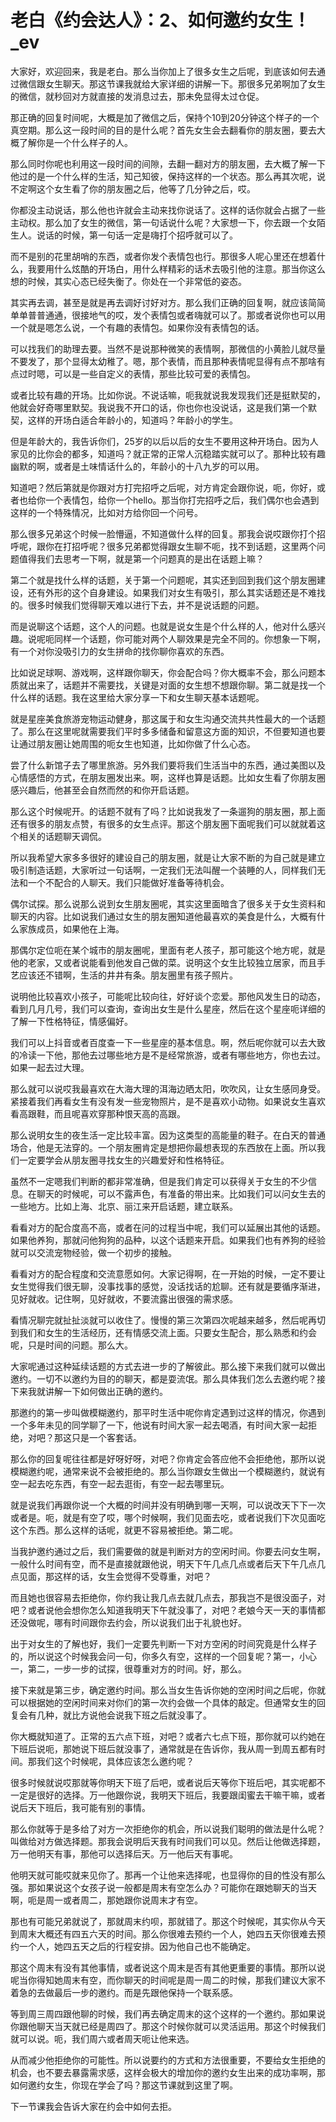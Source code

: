 # 老白《约会达人》：2、如何邀约女生！_ev

大家好，欢迎回来，我是老白。那么当你加上了很多女生之后呢，到底该如何去通过微信跟女生聊天。那这节课我就给大家详细的讲解一下。那很多兄弟啊加了女生的微信，就秒回对方就直接的发消息过去，那未免显得太过仓促。

那正确的回复时间呢，大概是加了微信之后，保持个10到20分钟这个样子的一个真空期。那么这一段时间的目的是什么呢？首先女生会去翻看你的朋友圈，要去大概了解你是一个什么样子的人。

那么同时你呢也利用这一段时间的间隙，去翻一翻对方的朋友圈，去大概了解一下他过的是一个什么样的生活，知己知彼，保持这样的一个状态。那么再其次呢，说不定啊这个女生看了你的朋友圈之后，他等了几分钟之后，哎。

你都没主动说话，那么他也许就会主动来找你说话了。这样的话你就会占据了一些主动权。那么加了女生的微信，第一句话说什么呢？大家想一下，你去跟一个女陌生人。说话的时候，第一句话一定是嗨打个招呼就可以了。

而不是别的花里胡哨的东西，或者你发个表情包也行。那很多人呢心里还在想着什么，我要用什么炫酷的开场白，用什么样精彩的话术去吸引他的注意。那当你这么想的时候，其实心态已经失衡了。你处在一个非常低的姿态。

其实再去调，甚至是就是再去调好讨好对方。那么我们正确的回复啊，就应该简简单单普普通通，很接地气的哎，发个表情包或者嗨就可以了。那或者说你也可以用一个就是嗯怎么说，一个有趣的表情包。如果你没有表情包的话。

可以找我们的助理去要。当然不是说那种微笑的表情啊，那微信的小黄脸儿就尽量不要发了，那个显得太幼稚了。嗯，那个表情，而且那种表情呢显得有点不那啥有点过时嗯，可以是一些自定义的表情，那些比较可爱的表情包。

或者比较有趣的开场。比如你说。不说话嘛，呃我就说我发现我们还是挺默契的，他就会好奇哪里默契。我说我不开口的话，你也你也没说话，这是我们第一个默契，这样的开场白适合年龄小的，知道吗？年龄小的学生。

但是年龄大的，我告诉你们，25岁的以后以后的女生不要用这种开场白。因为人家见的比你会的都多，知道吗？就正常的正常人沉稳踏实就可以了。那种比较有趣幽默的啊，或者是土味情话什么的，年龄小的十八九岁的可以用。

知道吧？然后第就是你跟对方打完招呼之后呢，对方肯定会跟你说，呃，你好，或者也给你一个表情包，给你一个hello。那当你打完招呼之后，我们偶尔也会遇到这样的一个特殊情况，比如对方给你回一个问号。

那么很多兄弟这个时候一脸懵逼，不知道做什么样的回复。那我会说哎跟你打个招呼呢，跟你在打招呼呢？很多兄弟都觉得跟女生聊不呃，找不到话题，这里两个问题值得我们去思考一下啊，就是第一个问题真的是出在话题上嘛？

第二个就是找什么样的话题，关于第一个问题呢，其实还到回到我们这个朋友圈建设，还有外形的这个自身建设。如果我们对女生有吸引，那么其实话题还是不难找的。很多时候我们觉得聊天难以进行下去，并不是说话题的问题。

而是说聊这个话题，这个人的问题。也就是说女生是个什么样的人，他对什么感兴趣。说呢呃同样一个话题，你可能对两个人聊效果是完全不同的。你想象一下啊，有一个对你没吸引力的女生拼命的找你聊你喜欢的东西。

比如说足球啊、游戏啊，这样跟你聊天，你会配合吗？你大概率不会，那么问题本质就出来了，话题并不需要找，关键是对面的女生想不想跟你聊。第二就是找一个什么样的话题。我在这里给大家分享一下和女生聊天基本话题呢。

就是星座美食旅游宠物运动健身，那这属于和女生沟通交流共共性最大的一个话题了。那么在这里呢就需要我们平时多多储备和留意这方面的知识，不但要知道也要让通过朋友圈让她周围的呃女生也知道，比如你做了什么心态。

尝了什么新馆子去了哪里旅游。另外我们要将我们生活当中的东西，通过美图以及心情感悟的方式，在朋友圈发出来。啊，这样也算是话题。比如女生看了你朋友圈感兴趣后，他甚至会自然而然的和你开启话题。

那么这个时候呢开。的话题不就有了吗？比如说我发了一条遛狗的朋友圈，那上面还有很多的朋友点赞，有很多的女生点评。那这个朋友圈下面呢我们可以就就着这个相关的话题聊天调侃。

所以我希望大家多多很好的建设自己的朋友圈，就是让大家不断的为自己就是建立吸引制造话题，大家听过一句话啊，一定我们无法叫醒一个装睡的人，同样我们无法和一个不配合的人聊天。我们只能做好准备等待机会。

偶尔试探。那么说那么说到女生朋友圈呢，其实这里面暗含了很多关于女生资料和聊天的内容。比如说我们通过女生的朋友圈知道他最喜欢的美食是什么，大概有什么家族成员，如果他在上海。

那偶尔定位呃在某个城市的朋友圈呢，里面有老人孩子，那可能这个地方呢，就是他的老家，又或者说能看到他发自己做的菜。说明这个女生比较独立居家，而且手艺应该还不错啊，生活的井井有条。朋友圈里有孩子照片。

说明他比较喜欢小孩子，可能呢比较向往，好好谈个恋爱。那他风发生日的动态，看到几月几号，我们可以查询，查询出女生是什么星座，然后在这个星座呃详细的了解一下性格特征，情感偏好。

我们可以上抖音或者百度查一下一些星座的基本信息。啊，然后呢你就可以去大致的冷读一下他，那他去过哪些地方是不是经常旅游，或者有哪些地方，你也去过。如果一起去过大理。

那么就可以说哎我最喜欢在大海大理的洱海边晒太阳，吹吹风，让女生感同身受。紧接着我们再看女生有没有发一些宠物照片，是不是喜欢小动物。如果说女生喜欢看高跟鞋，而且呢喜欢穿那种恨天高的高跟。

那么说明女生的夜生活一定比较丰富。因为这类型的高能量的鞋子。在白天的普通场合，他是无法穿的。一个朋友圈肯定是想把你最想表现的东西放在上面。所以我们一定要学会从朋友圈寻找女生的兴趣爱好和性格特征。

虽然不一定嗯我们判断的都非常准确，但是我们肯定可以获得关于女生的不少信息。在聊天的时候呢，可以不露声色，有准备的带出来。比如我们可以问女生去的一些地方。比如上海、北京、丽江来开启话题，建立联系。

看看对方的配合度高不高，或者在问的过程当中呢，我们可以延展出其他的话题。如果他养狗，那就问他狗狗的品种，以这个话题来开启。如果我们也有养狗的经验就可以交流宠物经验，做一个初步的接触。

看看对方的配合程度和交流意愿如何。大家记得啊，在一开始的时候，一定不要让女生觉得我们很无聊，没事找事的感觉，没话找话的尬聊。还有就是要循序渐进，见好就收。记住啊，见好就收，不要流露出很强的需求感。

看情况聊完就扯扯淡就可以收住了。慢慢的第三次第四次呢越来越多，然后呢再切到我们和女生的生活经历，还有情感交流上面。只要女生配合，那么熟悉和约会呢，只是时间的问题。那么大。

大家呢通过这种延续话题的方式去进一步的了解彼此。那么接下来我们就可以做出邀约。一切不以邀约为目的的聊天，都是耍流氓。那么具体我们怎么去邀约呢？接下来我就讲解一下如何做出正确的邀约。

那邀约的第一步叫做模糊邀约，那平时生活中呢你肯定遇到过这样的情况，你遇到一个多年未见的同学聊了一下，他说有时间大家一起去喝酒，有时间大家一起拒绝，对吧？那这只是一个客套话。

那么你的回复呢往往都是好呀好呀，对吧？你肯定会答应他不会拒绝他，那所以说模糊邀约呢，通常来说不会被拒绝的。那么当你跟女生做出一个模糊邀约，就说有空一起去吃东西，有空一起去逛街，有空一起去哪里玩。

就是说我们再跟你说一个大概的时间并没有明确到哪一天啊，可以说改天下下一次或者是。呃，就是有空了哎，哪个时候啊，我们见面去吃，或者说我们下次见面吃这个东西。那么这样的话呢，就更不容易被拒绝。第二呢。

当我护邀约通过之后，我们需要做的就是判断对方的空闲时间。你要去问女生啊，一般什么时间有空，而不是直接就跟他说，明天下午几点几点或者后天下午几点几点见面，那这样的话，女生会觉得不受尊重，对吧？

而且她也很容易去拒绝你，你约我让我几点去就几点去，那我岂不是很没面子，对吧？或者说他会想你怎么知道我明天下午就没事了，对吧？老娘今天一天的事情都还没做呢，哪有时间跟你去约会，所以说我们出于礼貌也好。

出于对女生的了解也好，我们一定要先判断一下对方空闲的时间究竟是什么样子的，所以说这个时候我会问一句，你多久有空，这样的一个回复呢？第一，小心一，第二，一步一步的试探，很尊重对方的时间。好，那么。

接下来就是第三步，确定邀约时间。那么当女生告诉你她的空闲时间之后呢，你就可以根据她的空闲时间来对你们的第一次约会做一个具体的敲定。但通常女生的回复会有几种，就比方说他会说我下班之后就没事了。

你大概就知道了。正常的五六点下班，对吧？或者六七点下班，那你就可以约她在下班后说呃，那她说下班后就没事了，通常就是在告诉你，我从周一到周五都有时间。那我们这个时候呢，具体应该怎么邀约呢？

很多时候就说哎那就等你明天下班了后吧，或者说后天等你下班后吧，其实呢都不一定是很好的选择。万一他跟你说，我明天下班后，我要跟闺蜜去干嘛干嘛，或者说后天下班后，我可能有别的事情。

那么你就等于是多给了对方一次拒绝你的机会，所以说我们聪明的做法是什么呢？叫做给对方做选择题。那我会说明后天我有时间我们可以见。然后让他做选择题，万一他明天有事，那他可以选择后天。万一他后天有事呢。

他明天就可能哎就来见你了。那再一个让他来选择呢，也显得你的目的性没有那么强。那如果说这个女孩子说一般都是周末有空怎么办？可能你在跟她聊天的当天啊，呃是周一或者周二，那她跟你说周末才有空。

那也有可能兄弟就说了，那就周末约呗，那就错了。那这个时候呢，其实你从今天到周末大概还有四五六天的时间。那么你很难去预约一个人，她四五天你很难去预约一个人，她四五天之后的行程安排。因为他自己也不能确定。

那这个周末有没有其他事情，或者说这个周末是否有其他更重要的事情。那所以说呢当你得知她周末有空，而你聊天的时间呢是周一周二的时候，那我们建议大家不着急的去做最后一步的邀约。而是先跟他保持一个联系感。

等到周三周四跟他聊的时候，我们再去确定周末的这个这样的一个邀约。那如果说你跟他聊天当天就已经是周四了。那这个时候你就可以灵活运用。那这个时候我们就可以说。呃，我们周六或者周天呃让他来选。

从而减少他拒绝你的可能性。所以说要约的方式和方法很重要，不要给女生拒绝的机会，也不要去暴露需求感，这样会极大的增加你的邀约女生出来的成功率啊，那如何邀约女生，你现在学会了吗？那这节课就到这里了啊。

下一节课我会告诉大家在约会中如何去拒。